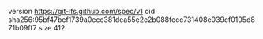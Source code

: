 version https://git-lfs.github.com/spec/v1
oid sha256:95bf47bef1739a0ecc381dea55e2c2b088fecc731408e039cf0105d871b09ff7
size 412
